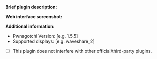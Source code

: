 **Brief plugin description:**
<!--A clear and concise description of what the plugin is for. If this is a PR for an existing plugin, include a changelog.-->

**Web interface screenshot:**
<!--Allows to see how the plugin looks like.-->

**Additional information:**
 - Pwnagotchi Version: [e.g. 1.5.5]
 - Supported displays: [e.g. waveshare_2]

- [ ] This plugin does not interfere with other official/third-party plugins.
